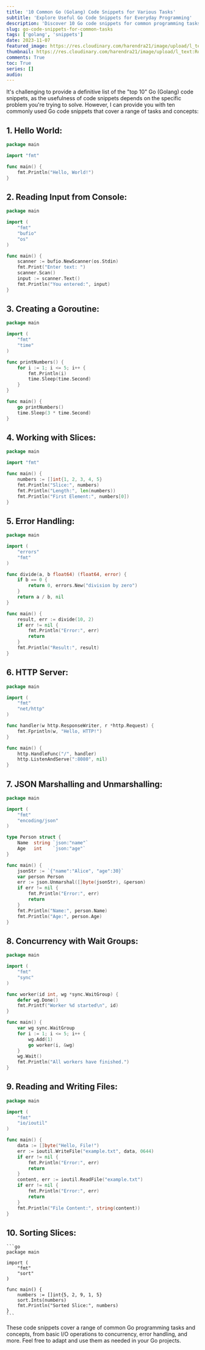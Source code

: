 ```yaml
---
title: '10 Common Go (Golang) Code Snippets for Various Tasks'
subtitle: 'Explore Useful Go Code Snippets for Everyday Programming'
description: 'Discover 10 Go code snippets for common programming tasks, including Hello World, input handling, goroutines, slices, error handling, HTTP servers, JSON operations, concurrency, file I/O, and sorting. Use these snippets to simplify your Go development.'
slug: go-code-snippets-for-common-tasks
tags: ['golang', 'snippets']
date: 2023-11-07
featured_image: https://res.cloudinary.com/harendra21/image/upload/l_text:Roboto_45_bold:10%20Common%20Go%20(Golang)%20Code%20Snippets,co_rgb:fff/golangwithexample/bg5.png
thumbnail: https://res.cloudinary.com/harendra21/image/upload/l_text:Roboto_45_bold:10%20Common%20Go%20(Golang)%20Code%20Snippets,co_rgb:fff/golangwithexample/bg5.png
comments: True
toc: True
series: []
audio: 
---
```

It's challenging to provide a definitive list of the "top 10" Go (Golang) code snippets, as the usefulness of code snippets depends on the specific problem you're trying to solve. However, I can provide you with ten commonly used Go code snippets that cover a range of tasks and concepts:

## 1. Hello World:
   
   ```go
   package main

   import "fmt"

   func main() {
       fmt.Println("Hello, World!")
   }
   ```

## 2. Reading Input from Console:
   ```go
   package main

   import (
       "fmt"
       "bufio"
       "os"
   )

   func main() {
       scanner := bufio.NewScanner(os.Stdin)
       fmt.Print("Enter text: ")
       scanner.Scan()
       input := scanner.Text()
       fmt.Println("You entered:", input)
   }
   ```

## 3. Creating a Goroutine:
   ```go
   package main

   import (
       "fmt"
       "time"
   )

   func printNumbers() {
       for i := 1; i <= 5; i++ {
           fmt.Println(i)
           time.Sleep(time.Second)
       }
   }

   func main() {
       go printNumbers()
       time.Sleep(3 * time.Second)
   }
   ```

## 4. Working with Slices:
   ```go
   package main

   import "fmt"

   func main() {
       numbers := []int{1, 2, 3, 4, 5}
       fmt.Println("Slice:", numbers)
       fmt.Println("Length:", len(numbers))
       fmt.Println("First Element:", numbers[0])
   }
   ```

## 5. Error Handling:
   ```go
   package main

   import (
       "errors"
       "fmt"
   )

   func divide(a, b float64) (float64, error) {
       if b == 0 {
           return 0, errors.New("division by zero")
       }
       return a / b, nil
   }

   func main() {
       result, err := divide(10, 2)
       if err != nil {
           fmt.Println("Error:", err)
           return
       }
       fmt.Println("Result:", result)
   }
   ```

## 6. HTTP Server:
   ```go
   package main

   import (
       "fmt"
       "net/http"
   )

   func handler(w http.ResponseWriter, r *http.Request) {
       fmt.Fprintln(w, "Hello, HTTP!")
   }

   func main() {
       http.HandleFunc("/", handler)
       http.ListenAndServe(":8080", nil)
   }
   ```

## 7. JSON Marshalling and Unmarshalling:
   ```go
   package main

   import (
       "fmt"
       "encoding/json"
   )

   type Person struct {
       Name  string `json:"name"`
       Age   int    `json:"age"`
   }

   func main() {
       jsonStr := `{"name":"Alice", "age":30}`
       var person Person
       err := json.Unmarshal([]byte(jsonStr), &person)
       if err != nil {
           fmt.Println("Error:", err)
           return
       }
       fmt.Println("Name:", person.Name)
       fmt.Println("Age:", person.Age)
   }
   ```

## 8. Concurrency with Wait Groups:
   ```go
   package main

   import (
       "fmt"
       "sync"
   )

   func worker(id int, wg *sync.WaitGroup) {
       defer wg.Done()
       fmt.Printf("Worker %d started\n", id)
   }

   func main() {
       var wg sync.WaitGroup
       for i := 1; i <= 5; i++ {
           wg.Add(1)
           go worker(i, &wg)
       }
       wg.Wait()
       fmt.Println("All workers have finished.")
   }
   ```

## 9. Reading and Writing Files:
   ```go
   package main

   import (
       "fmt"
       "io/ioutil"
   )

   func main() {
       data := []byte("Hello, File!")
       err := ioutil.WriteFile("example.txt", data, 0644)
       if err != nil {
           fmt.Println("Error:", err)
           return
       }
       content, err := ioutil.ReadFile("example.txt")
       if err != nil {
           fmt.Println("Error:", err)
           return
       }
       fmt.Println("File Content:", string(content))
   }
   ```

## 10. Sorting Slices:
    ```go
    package main

    import (
        "fmt"
        "sort"
    )

    func main() {
        numbers := []int{5, 2, 9, 1, 5}
        sort.Ints(numbers)
        fmt.Println("Sorted Slice:", numbers)
    }
    ```

These code snippets cover a range of common Go programming tasks and concepts, from basic I/O operations to concurrency, error handling, and more. Feel free to adapt and use them as needed in your Go projects.
